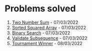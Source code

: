 # Problems solved

1. [Two Number Sum](./TwoNumberSum.md) - 07/03/2022
2. [Sorted Squared Array](./SortedSquaredArray.md) - 07/03/2022
3. [Binary Search](./BinarySearch.md) - 07/03/2022
4. [Validate Subsequence](./ValidateSubsequence.md) - 07/03/2022
5. [Tournament Winner](./TournamentWinner.md) - 08/03/2022

